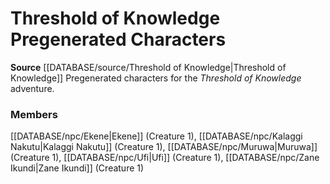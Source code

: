 ﻿---
creature_family: Threshold of Knowledge Pregenerated Characters
id: '298'
name: Threshold of Knowledge Pregenerated Characters
rarity: Common
source: '[[DATABASE/source/Threshold of Knowledge|Threshold of Knowledge]]'
type: Creature Family

---
# Threshold of Knowledge Pregenerated Characters

**Source** [[DATABASE/source/Threshold of Knowledge|Threshold of Knowledge]]
Pregenerated characters for the _Threshold of Knowledge_ adventure.

### Members

[[DATABASE/npc/Ekene|Ekene]] (Creature 1), [[DATABASE/npc/Kalaggi Nakutu|Kalaggi Nakutu]] (Creature 1), [[DATABASE/npc/Muruwa|Muruwa]] (Creature 1), [[DATABASE/npc/Ufi|Ufi]] (Creature 1), [[DATABASE/npc/Zane Ikundi|Zane Ikundi]] (Creature 1)